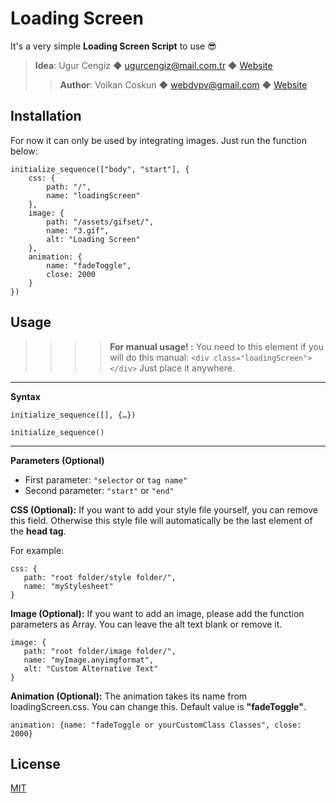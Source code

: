 # Loading Screen

It's a very simple **Loading Screen Script** to use 😎

>**Idea**: Ugur Cengiz ◆ <ugurcengiz@mail.com.tr> ◆ [Website](https://ugurcengiz.com)
>>**Author**: Volkan Coskun ◆ <webdvpv@gmail.com> ◆ [Website](https://volkancoskun.herokuapp.com)




## Installation

For now it can only be used by integrating images. Just run the function below:

```
initialize_sequence(["body", "start"], {
    css: {
        path: "/",
        name: "loadingScreen"
    },
    image: {
        path: "/assets/gifset/",
        name: "3.gif",
        alt: "Loading Screen"
    },
    animation: {
        name: "fadeToggle",
        close: 2000
    }
})
```

## Usage

>>>>**For manual usage! :** You need to this element if you will do this manual: `<div class="loadingScreen"></div>` 
Just place it anywhere.

---
**Syntax**

```
initialize_sequence([], {…})
```
```
initialize_sequence()
```
---

**Parameters (Optional)**

- First parameter<string>: `"selector` or `tag name"`
- Second parameter<string>: `"start"` or `"end"`

**CSS (Optional):** If you want to add your style file yourself, you can remove this field. Otherwise this style file will automatically be the last element of the **head tag**.
 
For example:
```
css: {
   path: "root folder/style folder/",
   name: "myStylesheet"
}
```

**Image (Optional):** If you want to add an image, please add the function parameters as Array. You can leave the alt text blank or remove it.
```
image: {
   path: "root folder/image folder/",
   name: "myImage.anyimgformat",
   alt: "Custom Alternative Text"
}
```


**Animation (Optional):** The animation takes its name from loadingScreen.css. You can change this. Default value is **"fadeToggle"**.

```
animation: {name: "fadeToggle or yourCustomClass Classes", close: 2000}
```


## License
[MIT](https://choosealicense.com/licenses/mit/)
